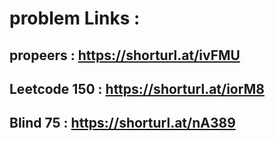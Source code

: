 
# problem Links :

## propeers : https://shorturl.at/ivFMU

## Leetcode 150 : https://shorturl.at/iorM8

## Blind 75 : https://shorturl.at/nA389
